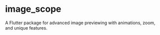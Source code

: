 # image_scope
A Flutter package for advanced image previewing with animations, zoom, and unique features.

